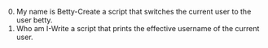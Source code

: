 0. My name is Betty-Create a script that switches the current user to the user betty.
1. Who am I-Write a script that prints the effective username of the current user.
